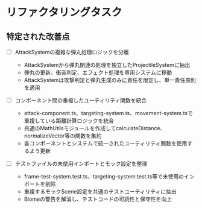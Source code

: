 # リファクタリングタスク

## 特定された改善点

- [ ] AttackSystemの複雑な弾丸処理ロジックを分離
  - AttackSystemから弾丸関連の処理を独立したProjectileSystemに抽出
  - 弾丸の更新、衝突判定、エフェクト処理を専用システムに移動
  - AttackSystemは攻撃判定と弾丸生成のみに責任を限定し、単一責任原則を適用

- [ ] コンポーネント間の重複したユーティリティ関数を統合
  - attack-component.ts、targeting-system.ts、movement-system.tsで重複している距離計算ロジックを統合
  - 共通のMathUtilsモジュールを作成してcalculateDistance、normalizeVector等の関数を集約
  - 各コンポーネントとシステムで統一されたユーティリティ関数を使用するよう更新

- [ ] テストファイルの未使用インポートとモック設定を整理
  - frame-test-system.test.ts、targeting-system.test.ts等で未使用のインポートを削除
  - 重複するモックScene設定を共通のテストユーティリティに抽出
  - Biomeの警告を解消し、テストコードの可読性と保守性を向上